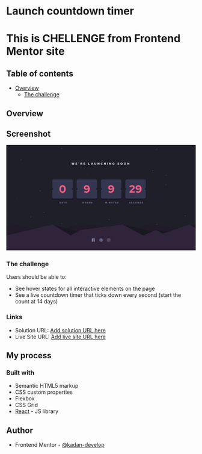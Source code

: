 # Launch countdown timer

# This is CHELLENGE from Frontend Mentor site

## Table of contents

- [Overview](#overview)
  - [The challenge](#the-challenge)

## Overview

## Screenshot

![](./src/assets/screenshot.png)

### The challenge

Users should be able to:

- See hover states for all interactive elements on the page
- See a live countdown timer that ticks down every second (start the count at 14 days)

### Links

- Solution URL: [Add solution URL here](https://your-solution-url.com)
- Live Site URL: [Add live site URL here](https://comfy-dusk-6980e9.netlify.app/)

## My process

### Built with

- Semantic HTML5 markup
- CSS custom properties
- Flexbox
- CSS Grid
- [React](https://reactjs.org/) - JS library

## Author

- Frontend Mentor - [@kadan-develop](https://www.frontendmentor.io/profile/kadan-develop)
